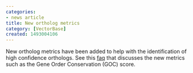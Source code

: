 ```yaml
---
categories:
- news article
title: New ortholog metrics
category: [VectorBase]
created: 1493004106
---
```

New ortholog metrics have been added to help with the identification of high confidence orthologs. See this  <a href="/faqs/how-are-high-confidence-orthologs-defined">faq</a> that discusses the new metrics such as the Gene Order Conservation (GOC) score.

